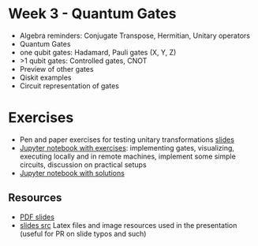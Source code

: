 # Week 3 - Quantum Gates

 * Algebra reminders: Conjugate Transpose, Hermitian, Unitary operators
 * Quantum Gates
 * one qubit gates: Hadamard, Pauli gates (X, Y, Z)
 * \>1 qubit gates: Controlled gates, CNOT
 * Preview of other gates
 * Qiskit examples
 * Circuit representation of gates

# Exercises
 * Pen and paper exercises for testing unitary transformations [slides](slides.pdf)
 * [Jupyter notebook with exercises](exercises/w3_01.ipynb): implementing gates, visualizing, executing locally and in remote machines, implement some simple circuits, discussion on practical setups
 * [Jupyter notebook with solutions](exercises/w3_01_s.ipynb)

## Resources
 * [PDF slides](slides.pdf)
 * [slides src](latex/) Latex files and image resources used in the presentation (useful for PR on slide typos and such)
